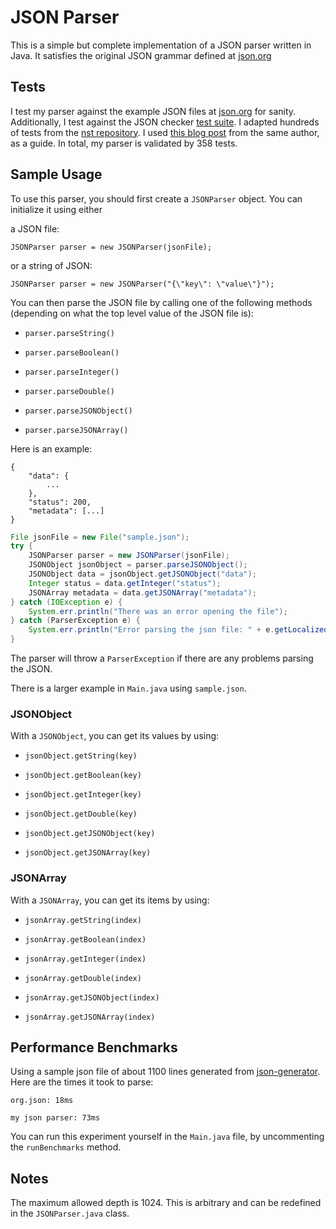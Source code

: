 # JSON Parser

This is a simple but complete implementation of a JSON parser written in Java. 
It satisfies the original JSON grammar defined at [json.org](https://www.json.org/json-en.html)

## Tests

I test my parser against the example JSON files at [json.org](https://json.org/example.html) for
sanity. Additionally, I test against the JSON checker [test suite](https://json.org/JSON_checker/).
I adapted hundreds of tests from the [nst repository](https://github.com/nst/JSONTestSuite).
I used [this blog post](http://seriot.ch/parsing_json.php) from the same author,
as a guide. In total, my parser is validated by 358 tests.

## Sample Usage

To use this parser, you should first create a `JSONParser` object.
You can initialize it using either

a JSON file:

`JSONParser parser = new JSONParser(jsonFile);`

or a string of JSON:

`JSONParser parser = new JSONParser("{\"key\": \"value\"}");`

You can then parse the JSON file by calling one of the following methods (depending on what the top level value of the JSON file is):

- `parser.parseString()`

- `parser.parseBoolean()`

- `parser.parseInteger()`

- `parser.parseDouble()`

- `parser.parseJSONObject()`

- `parser.parseJSONArray()`


Here is an example:
```
{
    "data": {
        ...
    },
    "status": 200,
    "metadata": [...]
}
```

```java
File jsonFile = new File("sample.json");
try {
    JSONParser parser = new JSONParser(jsonFile);
    JSONObject jsonObject = parser.parseJSONObject();
    JSONObject data = jsonObject.getJSONObject("data");
    Integer status = data.getInteger("status");
    JSONArray metadata = data.getJSONArray("metadata");
} catch (IOException e) {
    System.err.println("There was an error opening the file");
} catch (ParserException e) {
    System.err.println("Error parsing the json file: " + e.getLocalizedMessage());
}
```

The parser will throw a `ParserException` if there are any problems parsing the JSON.

There is a larger example in `Main.java` using `sample.json`.

### JSONObject

With a `JSONObject`, you can get its values by using:

- `jsonObject.getString(key)`

- `jsonObject.getBoolean(key)`

- `jsonObject.getInteger(key)`

- `jsonObject.getDouble(key)`

- `jsonObject.getJSONObject(key)`

- `jsonObject.getJSONArray(key)`

### JSONArray

With a `JSONArray`, you can get its items by using:

- `jsonArray.getString(index)`

- `jsonArray.getBoolean(index)`

- `jsonArray.getInteger(index)`

- `jsonArray.getDouble(index)`

- `jsonArray.getJSONObject(index)`

- `jsonArray.getJSONArray(index)`


## Performance Benchmarks

Using a sample json file of about 1100 lines generated from [json-generator](https://www.json-generator.com/).
Here are the times it took to parse:
```
org.json: 18ms

my json parser: 73ms
```

You can run this experiment yourself in the `Main.java` file, by uncommenting the `runBenchmarks` method.

## Notes

The maximum allowed depth is 1024. This is arbitrary and can be redefined in the `JSONParser.java` class.

